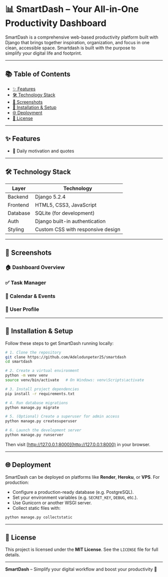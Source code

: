 # 📊 SmartDash – Your All-in-One Productivity Dashboard

SmartDash is a comprehensive web-based productivity platform built with Django that brings together inspiration, organization, and focus in one clean, accessible space. Smartdash is built with the purpose to simplify your digital life and footprint.

---

## 📚 Table of Contents

* [✨ Features](#-features)
* [🛠️ Technology Stack](#️-technology-stack)
* [📸 Screenshots](#-screenshots)
* [🚀 Installation & Setup](#-installation--setup)
* [🌐 Deployment](#-deployment)
* [📄 License](#-license)

---

## ✨ Features

* 🧠 Daily motivation and quotes 

---

## 🛠️ Technology Stack

| Layer    | Technology                        |
| -------- | --------------------------------- |
| Backend  | Django 5.2.4                      |
| Frontend | HTML5, CSS3, JavaScript           |
| Database | SQLite (for development)          |
| Auth     | Django built-in authentication    |
| Styling  | Custom CSS with responsive design |

---

## 📸 Screenshots

### 🏠 Dashboard Overview

### ✅ Task Manager

### 📅 Calendar & Events

### 👤 User Profile

---

## 🚀 Installation & Setup

Follow these steps to get SmartDash running locally:

```bash
# 1. Clone the repository
git clone https://github.com/Adelodunpeter25/smartdash
cd smartdash

# 2. Create a virtual environment
python -m venv venv
source venv/bin/activate   # On Windows: venv\Scripts\activate

# 3. Install project dependencies
pip install -r requirements.txt

# 4. Run database migrations
python manage.py migrate

# 5. (Optional) Create a superuser for admin access
python manage.py createsuperuser

# 6. Launch the development server
python manage.py runserver
```

Then visit [http://127.0.0.1:8000](http://127.0.0.1:8000) in your browser.

---
## 🌐 Deployment

SmartDash can be deployed on platforms like **Render**, **Heroku**, or **VPS**. For production:

* Configure a production-ready database (e.g. PostgreSQL).
* Set your environment variables (e.g. `SECRET_KEY`, `DEBUG`, etc.).
* Use Gunicorn or another WSGI server.
* Collect static files with:

```bash
python manage.py collectstatic
```

---

## 📄 License

This project is licensed under the **MIT License**. See the `LICENSE` file for full details.

---

**SmartDash** – Simplify your digital workflow and boost your productivity 🚀

